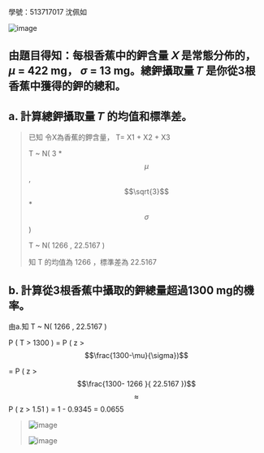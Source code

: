 學號：513717017 沈佩如

![image](https://github.com/user-attachments/assets/7e0d72f4-6c1e-4d0f-8969-948d14cc782c)

## 由題目得知：每根香蕉中的鉀含量 𝑋 是常態分佈的， $\mu$ = 422 mg， $\sigma$ = 13 mg。總鉀攝取量 𝑇 是你從3根香蕉中獲得的鉀的總和。

## a. 計算總鉀攝取量 𝑇 的均值和標準差。
>
>已知 令X為香蕉的鉀含量， T= X1 + X2 + X3 
>
>T ~  N( 3 * $$\mu$$ , $$\sqrt{3}$$ * $$\sigma $$ )  
>
>T ~  N( 1266 , 22.5167 ) 
>
>知 T 的均值為 1266 ，標準差為 22.5167

## b. 計算從3根香蕉中攝取的鉀總量超過1300 mg的機率。

由a.知 T ~  N( 1266 , 22.5167 ) 

P ( T > 1300 ) = P ( z > $$\frac{1300-\mu}{\sigma})$$

= P ( z > $$\frac{1300- 1266 }{ 22.5167 })$$ $$\approx$$ P ( z > 1.51 ) = 1 - 0.9345 = 0.0655

>
>![image](https://github.com/user-attachments/assets/829e3bc9-b348-4231-b3b9-ae259890661f)
>
>![image](https://github.com/user-attachments/assets/7781b311-87d7-4d04-a607-1ed326b34ef6)
